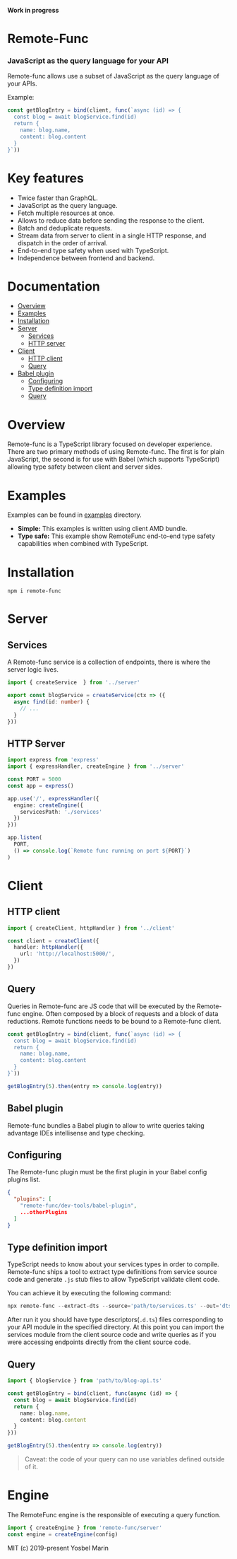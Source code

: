 **Work in progress**

# Remote-Func
### JavaScript as the query language for your API

Remote-func allows use a subset of JavaScript as the query language of your APIs.

Example:

```ts
const getBlogEntry = bind(client, func(`async (id) => {
  const blog = await blogService.find(id)
  return {
    name: blog.name,
    content: blog.content
  }
}`))
```

# Key features

- Twice faster than GraphQL.
- JavaScript as the query language.
- Fetch multiple resources at once.
- Allows to reduce data before sending the response to the client.
- Batch and deduplicate requests.
- Stream data from server to client in a single HTTP response, and dispatch in the order of arrival.
- End-to-end type safety when used with TypeScript.
- Independence between frontend and backend.

# Documentation

- [Overview](#overview)
- [Examples](#examples)
- [Installation](#installation)
- [Server](#server)
  - [Services](#services)
  - [HTTP server](#http-server)
- [Client](#client)
  - [HTTP client](#http-client)
  - [Query](#query)
- [Babel plugin](#babel-plugin)
  - [Configuring](#configuring)
  - [Type definition import](#type-definition-import)
  - [Query](#query)

# Overview

Remote-func is a TypeScript library focused on developer experience. There are two primary methods of using Remote-func. The first is for plain JavaScript, the second is for use with Babel (which supports TypeScript) allowing type safety between client and server sides.

# Examples

Examples can be found in [examples](tree/master/examples) directory.

- __Simple:__ This examples is written using client AMD bundle.
- __Type safe:__ This example show RemoteFunc end-to-end type safety capabilities when combined with TypeScript.

# Installation

```
npm i remote-func
```

# Server

## Services

A Remote-func service is a collection of endpoints, there is where the server logic lives. 

```ts
import { createService  } from '../server'

export const blogService = createService(ctx => ({
  async find(id: number) {
    // ...
  }
}))
```

## HTTP Server 

```ts
import express from 'express'
import { expressHandler, createEngine } from '../server'

const PORT = 5000
const app = express()

app.use('/', expressHandler({
  engine: createEngine({
    servicesPath: './services'
  })
}))

app.listen(
  PORT,
  () => console.log(`Remote func running on port ${PORT}`)
)
```

# Client

## HTTP client

```ts
import { createClient, httpHandler } from '../client'

const client = createClient({
  handler: httpHandler({
    url: 'http://localhost:5000/',
  })
})
```

## Query

Queries in Remote-func are JS code that will be executed by the Remote-func engine. Often composed by a block of requests and a block of data reductions. Remote functions needs to be bound to a Remote-func client.

```ts
const getBlogEntry = bind(client, func(`async (id) => {
  const blog = await blogService.find(id)
  return {
    name: blog.name,
    content: blog.content
  }
}`))

getBlogEntry(5).then(entry => console.log(entry))
```

## Babel plugin

Remote-func bundles a Babel plugin to allow to write queries taking advantage IDEs intellisense and type checking.

## Configuring

The Remote-func plugin must be the first plugin in your Babel config plugins list.

```json
{
  "plugins": [
    "remote-func/dev-tools/babel-plugin",
    ...otherPlugins
  ]
}
```

## Type definition import

TypeScript needs to know about your services types in order to compile. Remote-func ships a tool to extract type definitions from service source code and generate `.js` stub files to allow TypeScript validate client code.

You can achieve it by executing the following command:

```ts
npx remote-func --extract-dts --source='path/to/services.ts' --out='dts/for/client'
```

After run it you should have type descriptors(`.d.ts`) files corresponding to your API module in the specified directory. At this point you can import the services module from the client source code and write queries as if you were accessing endpoints directly from the client source code.

## Query

```ts
import { blogService } from 'path/to/blog-api.ts'

const getBlogEntry = bind(client, func(async (id) => {
  const blog = await blogService.find(id)
  return {
    name: blog.name,
    content: blog.content
  }
}))

getBlogEntry(5).then(entry => console.log(entry))
```

> Caveat: the code of your query can no use variables defined outside of it.

# Engine

The RemoteFunc engine is the responsible of executing a query function.

```ts
import { createEngine } from 'remote-func/server'
const engine = createEngine(config)
```

MIT (c) 2019-present Yosbel Marin
